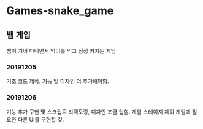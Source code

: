 # Games-snake_game

## 뱀 게임
뱀이 기어 다니면서 먹이를 먹고 점점 커지는 게임

### 20191205
기초 코드 제작. 기능 및 디자인 더 추가해야함.

### 20191206
기능 추가 구현 및 스크립트 리팩토링, 디자인 조금 입힘.
게임 스테이지 제외 게임에 필요한 다른 UI를 구현할 것.
